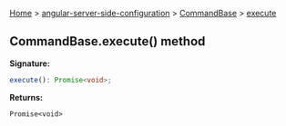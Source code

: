 [Home](./index) &gt; [angular-server-side-configuration](./angular-server-side-configuration.md) &gt; [CommandBase](./angular-server-side-configuration.commandbase.md) &gt; [execute](./angular-server-side-configuration.commandbase.execute.md)

## CommandBase.execute() method

<b>Signature:</b>

```typescript
execute(): Promise<void>;
```
<b>Returns:</b>

`Promise<void>`

